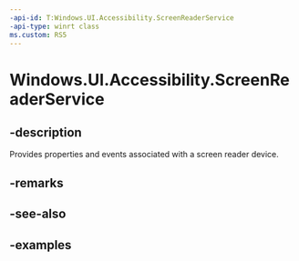 ```yaml
---
-api-id: T:Windows.UI.Accessibility.ScreenReaderService
-api-type: winrt class
ms.custom: RS5
---
```


<!-- Class syntax.
public class ScreenReaderService 
-->

# Windows.UI.Accessibility.ScreenReaderService

## -description

Provides properties and events associated with a screen reader device.

## -remarks

## -see-also

## -examples

